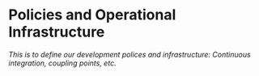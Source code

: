 # Policies and Operational Infrastructure

*This is to define our development polices and infrastructure: Continuous integration, coupling points, etc.*
